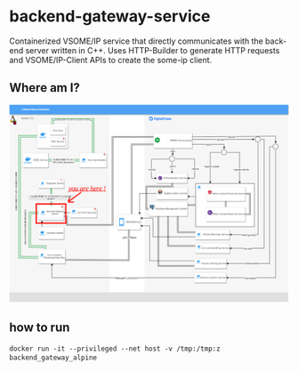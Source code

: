 # backend-gateway-service
Containerized VSOME/IP service that directly communicates with the back-end server written in C++. Uses HTTP-Builder to generate HTTP requests and VSOME/IP-Client APIs to create the some-ip client.

## Where am I?
![diagram](./readme_imgs/diagram.png)



## how to run 
```
docker run -it --privileged --net host -v /tmp:/tmp:z backend_gateway_alpine
```
